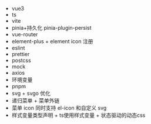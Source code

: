 - vue3
- ts
- vite
- pinia+持久化 pinia-plugin-persist
- vue-router
- element-plus + element icon 注册
- eslint
- prettier
- postcss
- mock
- axios
- 环境变量
- pnpm
- svg + svgo 优化
- 递归菜单 + 菜单外链
- 菜单 icon 同时支持 el-icon 和自定义 svg
- 样式变量类型声明 + ts使用样式变量 + 状态驱动的动态css
